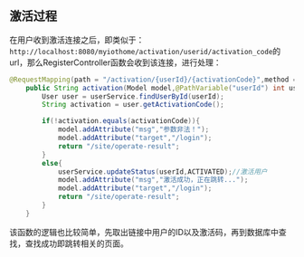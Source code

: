 ## 激活过程

在用户收到激活连接之后，即类似于：`http://localhost:8080/myiothome/activation/userid/activation_code`的url，那么RegisterController函数会收到该连接，进行处理：
```java
@RequestMapping(path = "/activation/{userId}/{activationCode}",method = RequestMethod.GET)
    public String activation(Model model,@PathVariable("userId") int userId, @PathVariable("activationCode") String activationCode){
        User user = userService.findUserById(userId);
        String activation = user.getActivationCode();

        if(!activation.equals(activationCode)){
            model.addAttribute("msg","参数非法！");
            model.addAttribute("target","/login");
            return "/site/operate-result";
        }
        else{
            userService.updateStatus(userId,ACTIVATED);//激活用户
            model.addAttribute("msg","激活成功，正在跳转...");
            model.addAttribute("target","/login");
            return "/site/operate-result";
        }
    }
```
该函数的逻辑也比较简单，先取出链接中用户的ID以及激活码，再到数据库中查找，查找成功即跳转相关的页面。

